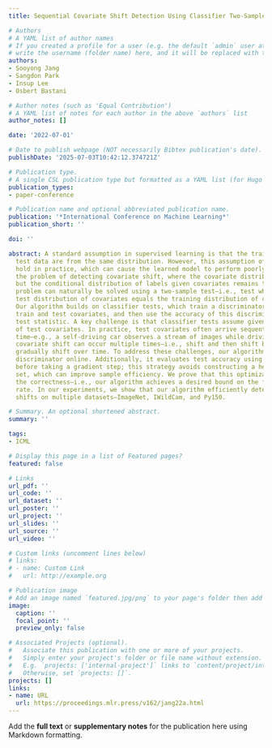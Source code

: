```yaml
---
title: Sequential Covariate Shift Detection Using Classifier Two-Sample Tests

# Authors
# A YAML list of author names
# If you created a profile for a user (e.g. the default `admin` user at `content/authors/admin/`), 
# write the username (folder name) here, and it will be replaced with their full name and linked to their profile.
authors:
- Sooyong Jang
- Sangdon Park
- Insup Lee
- Osbert Bastani

# Author notes (such as 'Equal Contribution')
# A YAML list of notes for each author in the above `authors` list
author_notes: []

date: '2022-07-01'

# Date to publish webpage (NOT necessarily Bibtex publication's date).
publishDate: '2025-07-03T10:42:12.374721Z'

# Publication type.
# A single CSL publication type but formatted as a YAML list (for Hugo requirements).
publication_types:
- paper-conference

# Publication name and optional abbreviated publication name.
publication: '*International Conference on Machine Learning*'
publication_short: ''

doi: ''

abstract: A standard assumption in supervised learning is that the training data and
  test data are from the same distribution. However, this assumption often fails to
  hold in practice, which can cause the learned model to perform poorly. We consider
  the problem of detecting covariate shift, where the covariate distribution shifts
  but the conditional distribution of labels given covariates remains the same. This
  problem can naturally be solved using a two-sample test—i.e., test whether the current
  test distribution of covariates equals the training distribution of covariates.
  Our algorithm builds on classifier tests, which train a discriminator to distinguish
  train and test covariates, and then use the accuracy of this discriminator as a
  test statistic. A key challenge is that classifier tests assume given a fixed set
  of test covariates. In practice, test covariates often arrive sequentially over
  time—e.g., a self-driving car observes a stream of images while driving. Furthermore,
  covariate shift can occur multiple times—i.e., shift and then shift back later or
  gradually shift over time. To address these challenges, our algorithm trains the
  discriminator online. Additionally, it evaluates test accuracy using each new covariate
  before taking a gradient step; this strategy avoids constructing a held-out test
  set, which can improve sample efficiency. We prove that this optimization preserves
  the correctness—i.e., our algorithm achieves a desired bound on the false positive
  rate. In our experiments, we show that our algorithm efficiently detects covariate
  shifts on multiple datasets—ImageNet, IWildCam, and Py150.

# Summary. An optional shortened abstract.
summary: ''

tags:
- ICML

# Display this page in a list of Featured pages?
featured: false

# Links
url_pdf: ''
url_code: ''
url_dataset: ''
url_poster: ''
url_project: ''
url_slides: ''
url_source: ''
url_video: ''

# Custom links (uncomment lines below)
# links:
# - name: Custom Link
#   url: http://example.org

# Publication image
# Add an image named `featured.jpg/png` to your page's folder then add a caption below.
image:
  caption: ''
  focal_point: ''
  preview_only: false

# Associated Projects (optional).
#   Associate this publication with one or more of your projects.
#   Simply enter your project's folder or file name without extension.
#   E.g. `projects: ['internal-project']` links to `content/project/internal-project/index.md`.
#   Otherwise, set `projects: []`.
projects: []
links:
- name: URL
  url: https://proceedings.mlr.press/v162/jang22a.html
---
```


Add the **full text** or **supplementary notes** for the publication here using Markdown formatting.
